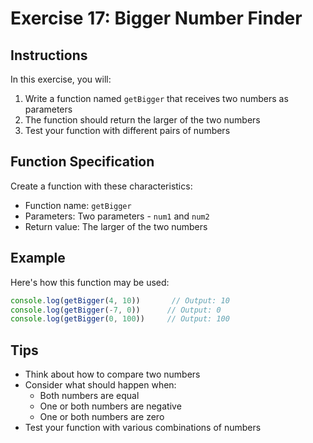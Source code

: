 # Exercise 17: Bigger Number Finder

## Instructions
In this exercise, you will:
1. Write a function named `getBigger` that receives two numbers as parameters
2. The function should return the larger of the two numbers
3. Test your function with different pairs of numbers

## Function Specification
Create a function with these characteristics:
- Function name: `getBigger`
- Parameters: Two parameters - `num1` and `num2`
- Return value: The larger of the two numbers

## Example
Here's how this function may be used:

```javascript
console.log(getBigger(4, 10))       // Output: 10
console.log(getBigger(-7, 0))      // Output: 0
console.log(getBigger(0, 100))     // Output: 100
```

## Tips
- Think about how to compare two numbers
- Consider what should happen when:
  - Both numbers are equal
  - One or both numbers are negative
  - One or both numbers are zero
- Test your function with various combinations of numbers

